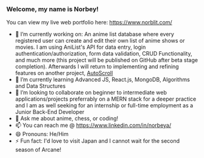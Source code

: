### Welcome, my name is Norbey!

You can view my live web portfolio here: https://www.norblit.com/

- 🔭 I’m currently working on: An anime list database where every registered user can create and edit their own list of anime shows or movies. I am using AniList's API for data entry, login authentication/authorization, form data validation, CRUD Functionality, and much more (this project will be published on GitHub after beta stage completion). Afterwards I will return to implementing and refining features on another project, [AutoScroll](https://github.com/Norblit/AutoScroll)
- 🌱 I’m currently learning Advanced JS, React.js, MongoDB, Algorithms and Data Structures
- 👯 I’m looking to collaborate on beginner to intermediate web applications/projects preferrably on a MERN stack for a deeper practice and I am as well seeking for an internship or full-time employment as a Junior Back-End Developer
- 💬 Ask me about anime, chess, or coding!
- 📫 You can reach me @ https://www.linkedin.com/in/norbeya/
- 😄 Pronouns: He/Him
- ⚡ Fun fact: I'd love to visit Japan and I cannot wait for the second season of Arcane!

